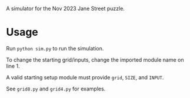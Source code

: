 A simulator for the Nov 2023 Jane Street puzzle.

# Usage
Run `python sim.py` to run the simulation.

To change the starting grid/inputs, change the imported module name on line 1.

A valid starting setup module must provide `grid`, `SIZE`, and `INPUT`.

See `grid8.py` and `grid4.py` for examples.